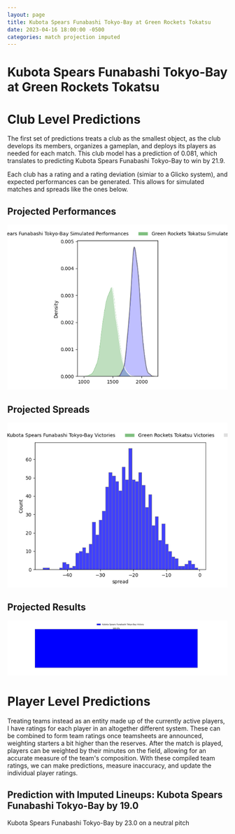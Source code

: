 ```yaml
---  
layout: page  
title: Kubota Spears Funabashi Tokyo-Bay at Green Rockets Tokatsu  
date: 2023-04-16 18:00:00 -0500  
categories: match projection imputed  
---
```

# Kubota Spears Funabashi Tokyo-Bay at Green Rockets Tokatsu

# Club Level Predictions


The first set of predictions treats a club as the smallest object, as the club develops its members, organizes a gameplan, and deploys its players as needed for each match. This club model has a prediction of 0.081, which translates to predicting Kubota Spears Funabashi Tokyo-Bay to win by 21.9.

Each club has a rating and a rating deviation (simiar to a Glicko system), and expected performances can be generated. This allows for simulated matches and spreads like the ones below.
## Projected Performances


![Projected Performances](plots/performances_2023-04-16-GreenRocketsTokatsu-KubotaSpearsFunabashiTokyo-Bay.png)
## Projected Spreads


![Projected Spreads](plots/spreads_2023-04-16-GreenRocketsTokatsu-KubotaSpearsFunabashiTokyo-Bay.png)
## Projected Results


![Projected Results](plots/resultbar_2023-04-16-GreenRocketsTokatsu-KubotaSpearsFunabashiTokyo-Bay.png)
# Player Level Predictions


Treating teams instead as an entity made up of the currently active players, I have ratings for each player in an altogether different system. These can be combined to form team ratings once teamsheets are announced, weighting starters a bit higher than the reserves. After the match is played, players can be weighted by their minutes on the field, allowing for an accurate measure of the team's composition. With these compiled team ratings, we can make predictions, measure inaccuracy, and update the individual player ratings.
## Prediction with Imputed Lineups: Kubota Spears Funabashi Tokyo-Bay by 19.0


Kubota Spears Funabashi Tokyo-Bay by 23.0 on a neutral pitch

